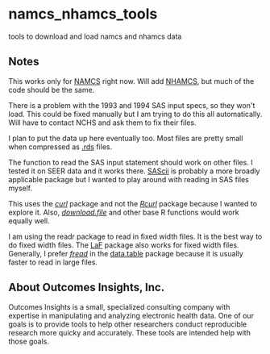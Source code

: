 # namcs_nhamcs_tools
tools to download and load namcs and nhamcs data

## Notes  
This works only for [NAMCS](http://www.cdc.gov/nchs/ahcd/about_ahcd.htm#NAMCS) right now.  Will add [NHAMCS](http://www.cdc.gov/nchs/ahcd/about_ahcd.htm#NHAMCS), but much of the code should be the same. 

There is a problem with the 1993 and 1994 SAS input specs, so they won't load.  This could be fixed manually but I am trying to do this all automatically.  Will have to contact NCHS and ask them to fix their files.  

I plan to put the data up here eventually too.  Most files are pretty small when compressed as [.rds](https://stat.ethz.ch/R-manual/R-devel/library/base/html/readRDS.html) files.  

The function to read the SAS input statement should work on other files.  I tested it on SEER data and it works there.  [SAScii](http://cran.r-project.org/web/packages/SAScii/index.html) is probably a more broadly applicable package but I wanted to play around with reading in SAS files myself.  

This uses the *[curl](http://cran.r-project.org/web/packages/curl/index.html)* package and not the *[Rcurl](http://cran.r-project.org/web/packages/RCurl/index.html)* package because I wanted to explore it.  Also, *[download.file](https://stat.ethz.ch/R-manual/R-devel/library/utils/html/download.file.html)* and other base R functions would work equally well.

I am using the readr package to read in fixed width files.  It is the best way to do fixed width files.  The [LaF](http://cran.r-project.org/web/packages/LaF/index.html) package also works for fixed width files.  Generally, I prefer *[fread](http://www.inside-r.org/packages/cran/data.table/docs/fread)* in the [data.table](http://cran.r-project.org/web/packages/data.table/index.html) package because it is usually faster to read in large files.  

## About Outcomes Insights, Inc.
Outcomes Insights is a small, specialized consulting company with expertise in manipulating and analyzing electronic health data.  One of our goals is to provide tools to help other researchers conduct reproducible research more quicky and accurately.  These tools are intended help with those goals.
